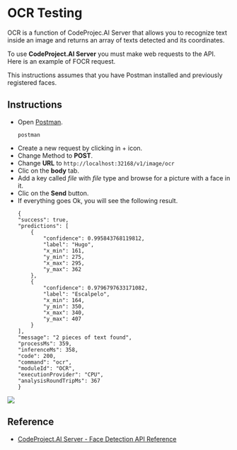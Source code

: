 # OCR Testing
OCR is a function of CodeProjec.AI Server that allows you to recognize text inside an image and returns an array of texts detected and its coordinates.

To use **CodeProject.AI Server** you must make web requests to the API. Here is an example of FOCR request.

This instructions assumes that you have Postman installed and previously registered faces.

## Instructions

- Open [Postman](https://github.com/hugoescalpelo/data-visualization/blob/main/Postman/postman-documentation.md#install-postman).
    ```
    postman
    ```
- Create a new request by clicking in + icon.
- Change Method to **POST**.
- Change **URL** to ```http://localhost:32168/v1/image/ocr```
- Clic on the **body** tab.
- Add a key called *file* with *file* type and browse for a picture with a face in it.
- Clic on  the **Send** button.
- If everything goes Ok, you will see the following result.
    ```
    {
    "success": true,
    "predictions": [
        {
            "confidence": 0.995843768119812,
            "label": "Hugo",
            "x_min": 161,
            "y_min": 275,
            "x_max": 295,
            "y_max": 362
        },
        {
            "confidence": 0.9796797633171082,
            "label": "Escalpelo",
            "x_min": 164,
            "y_min": 350,
            "x_max": 340,
            "y_max": 407
        }
    ],
    "message": "2 pieces of text found",
    "processMs": 359,
    "inferenceMs": 358,
    "code": 200,
    "command": "ocr",
    "moduleId": "OCR",
    "executionProvider": "CPU",
    "analysisRoundTripMs": 367
    }
    ```
![](https://github.com/hugoescalpelo/data-visualization/blob/main/Images/Screenshot%20from%202023-10-17%2018-02-32.png?raw=true)
## Reference

- [CodeProject.AI Server - Face Detection API Reference](https://www.codeproject.com/ai/docs/api/api_reference.html#face-detection)

